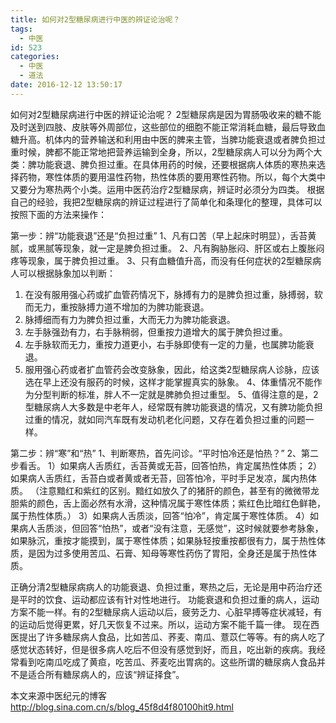 ```yaml
---
title: 如何对2型糖尿病进行中医的辨证论治呢？
tags:
  - 中医
id: 523
categories:
  - 中医
  - 道法
date: 2016-12-12 13:50:17
---
```


如何对2型糖尿病进行中医的辨证论治呢？
2型糖尿病是因为胃肠吸收来的糖不能及时送到四肢、皮肤等外周部位，这些部位的细胞不能正常消耗血糖，最后导致血糖升高。机体内的营养输送和利用由中医的脾来主管，当脾功能衰退或者脾负担过重时候，脾都不能正常地把营养运输到全身，所以，2型糖尿病人可以分为两个大类：脾功能衰退、脾负担过重。在具体用药的时候，还要根据病人体质的寒热来选择药物，寒性体质的要用温性药物，热性体质的要用寒性药物。所以，每个大类中又要分为寒热两个小类。运用中医药治疗2型糖尿病，辨证时必须分为四类。
根据自己的经验，我把2型糖尿病的辨证过程进行了简单化和条理化的整理，具体可以按照下面的方法来操作：

第一步：辨“功能衰退”还是“负担过重”
1、凡有口苦（早上起床时明显），舌苔黄腻，或黑腻等现象，就一定是脾负担过重。
2、凡有胸胁胀闷、肝区或右上腹胀闷疼等现象，属于脾负担过重。
3、只有血糖值升高，而没有任何症状的2型糖尿病人可以根据脉象加以判断：
1)   在没有服用强心药或扩血管药情况下，脉搏有力的是脾负担过重，脉搏弱，软而无力，重按脉搏力道不增加的为脾功能衰退。
2)   脉搏细而有力为脾负担过重，大而无力为脾功能衰退。
3)   左手脉强劲有力，右手脉稍弱，但重按力道增大的属于脾负担过重。
4)   左手脉软而无力，重按力道更小，右手脉即使有一定的力量，也属脾功能衰退。
5)   服用强心药或者扩血管药会改变脉象，因此，给这类2型糖尿病人诊脉，应该选在早上还没有服药的时候，这样才能掌握真实的脉象。
4、体重情况不能作为分型判断的标准，胖人不一定就是脾肺负担过重型。
5、值得注意的是，2型糖尿病人大多数是中老年人，经常既有脾功能衰退的情况，又有脾功能负担过重的情况，就如同汽车既有发动机老化问题，又存在着负担过重的问题一样。

第二步：辨“寒”和“热”
1、判断寒热，首先问诊。“平时怕冷还是怕热？”
2、第二步看舌。
1）如果病人舌质红，舌苔黄或无苔，回答怕热，肯定属热性体质；
2）如果病人舌质红，舌苔白或者黄或者无苔，回答怕冷，平时手足发凉，属内热体质。
（注意黯红和紫红的区别。黯红如放久了的猪肝的颜色，甚至有的微微带龙胆紫的颜色，舌上面必然有水滑，这种情况属于寒性体质；紫红色比暗红色鲜艳，属于热性体质。）
3）如果病人舌质淡，回答“怕冷”，肯定属于寒性体质。
4）如果病人舌质淡，但回答“怕热”，或者“没有注意，无感觉”，这时候就要参考脉象，如果脉沉，重按才能摸到，属于寒性体质；如果脉轻按重按都很有力，属于热性体质，是因为过多使用苦瓜、石膏、知母等寒性药伤了胃阳，全身还是属于热性体质。

正确分清2型糖尿病病人的功能衰退、负担过重，寒热之后，无论是用中药治疗还是平时的饮食、运动都应该有针对性地进行。
功能衰退和负担过重的病人，运动方案不能一样。有的2型糖尿病人运动以后，疲劳乏力、心脏早搏等症状减轻，有的运动后觉得更累，好几天恢复不过来。所以，运动方案不能千篇一律。
现在西医提出了许多糖尿病人食品，比如苦瓜、荞麦、南瓜、薏苡仁等等。有的病人吃了感觉状态转好，但是很多病人吃后不但没有感觉到好，而且，吃出新的疾病。我经常看到吃南瓜吃成了黄疸，吃苦瓜、荞麦吃出胃病的。这些所谓的糖尿病人食品并不是适合所有糖尿病人的，应该“辨证择食”。

本文来源中医纪元的博客 http://blog.sina.com.cn/s/blog_45f8d4f80100hit9.html
